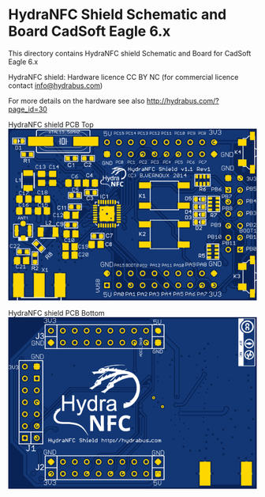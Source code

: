 HydraNFC Shield Schematic and Board CadSoft Eagle 6.x
========

This directory contains HydraNFC shield Schematic and Board for CadSoft Eagle 6.x

HydraNFC shield: Hardware licence CC BY NC (for commercial licence contact info@hydrabus.com)

For more details on the hardware see also http://hydrabus.com/?page_id=30

HydraNFC shield PCB Top
![HydraNFC shield PCB Top](HydraNFC_v1_1_Rev1_board_top.png)

HydraNFC shield PCB Bottom
![HydraNFC shield PCB Bottom](HydraNFC_v1_1_Rev1_board_bottom.png)
